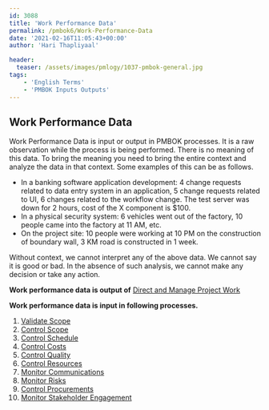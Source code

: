 ```yaml
---
id: 3088   
title: 'Work Performance Data'
permalink: /pmbok6/Work-Performance-Data
date: '2021-02-16T11:05:43+00:00'
author: 'Hari Thapliyaal'

header:
  teaser: /assets/images/pmlogy/1037-pmbok-general.jpg
tags:
    - 'English Terms'
    - 'PMBOK Inputs Outputs'
---
```


## Work Performance Data

Work Performance Data is input or output in PMBOK processes. It is a raw observation while the process is being performed. There is no meaning of this data. To bring the meaning you need to bring the entire context and analyze the data in that context. Some examples of this can be as follows.

- In a banking software application development: 4 change requests related to data entry system in an application, 5 change requests related to UI, 6 changes related to the workflow change. The test server was down for 2 hours, cost of the X component is $100.
- In a physical security system: 6 vehicles went out of the factory, 10 people came into the factory at 11 AM, etc.
- On the project site: 10 people were working at 10 PM on the construction of boundary wall, 3 KM road is constructed in 1 week.

Without context, we cannot interpret any of the above data. We cannot say it is good or bad. In the absence of such analysis, we cannot make any decision or take any action.

**Work performance data is output of** [Direct and Manage Project Work](/pmbok6/direct-and-manage-project-work)

**Work performance data is input in following processes.**

1. [Validate Scope](/pmbok6/validate-scope)
2. [Control Scope](/pmbok6/control-scope)
3. [Control Schedule](/pmbok6/control-schedule)
4. [Control Costs](/pmbok6/control-costs)
5. [Control Quality](/pmbok6/control-quality)
6. [Control Resources](/pmbok6/control-resources)
7. [Monitor Communications](/pmbok6/monitor-communications)
8. [Monitor Risks](/pmbok6/monitor-risks)
9. [Control Procurements](/pmbok6/control-procurements)
10. [Monitor Stakeholder Engagement](/pmbok6/monitor-stakeholder-engagement)